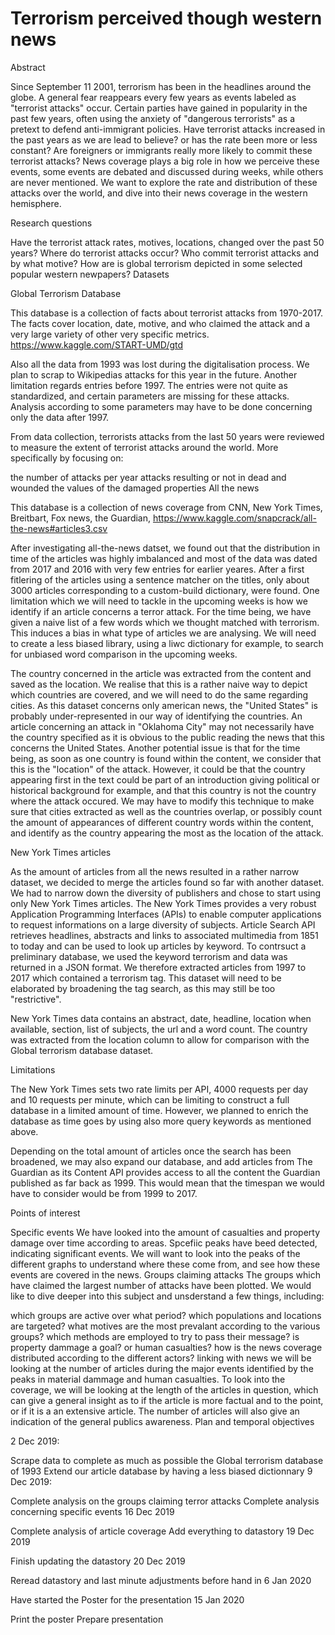 Terrorism perceived though western news
================
Abstract

Since September 11 2001, terrorism has been in the headlines around the globe. A general fear reappears every few years as events labeled as "terrorist attacks" occur. Certain parties have gained in popularity in the past few years, often using the anxiety of "dangerous terrorists" as a pretext to defend anti-immigrant policies. Have terrorist attacks increased in the past years as we are lead to believe? or has the rate been more or less constant? Are foreigners or immigrants really more likely to commit these terrorist attacks? News coverage plays a big role in how we perceive these events, some events are debated and discussed during weeks, while others are never mentioned. We want to explore the rate and distribution of these attacks over the world, and dive into their news coverage in the western hemisphere.

Research questions

Have the terrorist attack rates, motives, locations, changed over the past 50 years?
Where do terrorist attacks occur?
Who commit terrorist attacks and by what motive?
How are is global terrorism depicted in some selected popular western newpapers?
Datasets

Global Terrorism Database

This database is a collection of facts about terrorist attacks from 1970-2017. The facts cover location, date, motive, and who claimed the attack and a very large variety of other very specific metrics. https://www.kaggle.com/START-UMD/gtd

Also all the data from 1993 was lost during the digitalisation process. We plan to scrap to Wikipedias attacks for this year in the future. Another limitation regards entries before 1997. The entries were not quite as standardized, and certain parameters are missing for these attacks. Analysis according to some parameters may have to be done concerning only the data after 1997.

From data collection, terrorists attacks from the last 50 years were reviewed to measure the extent of terrorist attacks around the world. More specifically by focusing on:

the number of attacks per year
attacks resulting or not in dead and wounded
the values of the damaged properties
All the news

This database is a collection of news coverage from CNN, New York Times, Breitbart, Fox news, the Guardian, https://www.kaggle.com/snapcrack/all-the-news#articles3.csv

After investigating all-the-news datset, we found out that the distribution in time of the articles was highly imbalanced and most of the data was dated from 2017 and 2016 with very few entries for earlier yeares. After a first fitlering of the articles using a sentence matcher on the titles, only about 3000 articles corresponding to a custom-build dictionary, were found. One limitation which we will need to tackle in the upcoming weeks is how we identify if an article concerns a terror attack. For the time being, we have given a naive list of a few words which we thought matched with terrorism. This induces a bias in what type of articles we are analysing. We will need to create a less biased library, using a liwc dictionary for example, to search for unbiased word comparison in the upcoming weeks.

The country concerned in the article was extracted from the content and saved as the location. We realise that this is a rather naive way to depict which countries are covered, and we will need to do the same regarding cities. As this dataset concerns only american news, the "United States" is probably under-represented in our way of identifying the countries. An article concerning an attack in "Oklahoma City" may not necessarily have the country specified as it is obvious to the public reading the news that this concerns the United States. Another potential issue is that for the time being, as soon as one country is found within the content, we consider that this is the "location" of the attack. However, it could be that the country appearing first in the text could be part of an introduction giving political or historical background for example, and that this country is not the country where the attack occured. We may have to modify this technique to make sure that cities extracted as well as the countries overlap, or possibly count the amount of appearances of different country words within the content, and identify as the country appearing the most as the location of the attack.

New York Times articles

As the amount of articles from all the news resulted in a rather narrow dataset, we decided to merge the articles found so far with another dataset. We had to narrow down the diversity of publishers and chose to start using only New York Times articles. The New York Times provides a very robust Application Programming Interfaces (APIs) to enable computer applications to request informations on a large diversity of subjects. Article Search API retrieves headlines, abstracts and links to associated multimedia from 1851 to today and can be used to look up articles by keyword. To contrsuct a preliminary database, we used the keyword terrorism and data was returned in a JSON format. We therefore extracted articles from 1997 to 2017 which contained a terrorism tag. This dataset will need to be elaborated by broadening the tag search, as this may still be too "restrictive".

New York Times data contains an abstract, date, headline, location when available, section, list of subjects, the url	and a word count. The country was extracted from the location column to allow for comparison with the Global terrorism database dataset.

Limitations

The New York Times sets two rate limits per API, 4000 requests per day and 10 requests per minute, which can be limiting to construct a full database in a limited amount of time. However, we planned to enrich the database as time goes by using also more query keywords as mentioned above.

Depending on the total amount of articles once the search has been broadened, we may also expand our database, and add articles from The Guardian as its Content API provides access to all the content the Guardian published as far back as 1999. This would mean that the timespan we would have to consider would be from 1999 to 2017.

Points of interest

Specific events We have looked into the amount of casualties and property damage over time according to areas. Spcefiic peaks have beed detected, indicating significant events. We will want to look into the peaks of the different graphs to understand where these come from, and see how these events are covered in the news. Groups claiming attacks The groups which have claimed the largest number of attacks have been plotted. We would like to dive deeper into this subject and unsderstand a few things, including:

which groups are active over what period?
which populations and locations are targeted?
what motives are the most prevalant according to the various groups?
which methods are employed to try to pass their message? is property dammage a goal? or human casualties?
how is the news coverage distributed according to the different actors? linking with news we will be looking at the number of articles during the major events identified by the peaks in material dammage and human casualties. To look into the coverage, we will be looking at the length of the articles in question, which can give a general insight as to if the article is more factual and to the point, or if it is a an extensive article. The number of articles will also give an indication of the general publics awareness.
Plan and temporal objectives

2 Dec 2019:

Scrape data to complete as much as possible the Global terrorism database of 1993
Extend our article database by having a less biased dictionnary
9 Dec 2019:

Complete analysis on the groups claiming terror attacks
Complete analysis concerning specific events
16 Dec 2019

Complete analysis of article coverage
Add everything to datastory
19 Dec 2019

Finish updating the datastory
20 Dec 2019

Reread datastory and last minute adjustments before hand in
6 Jan 2020

Have started the Poster for the presentation
15 Jan 2020

Print the poster
Prepare presentation